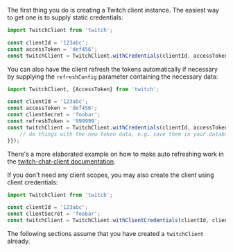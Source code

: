 The first thing you do is creating a Twitch client instance. The easiest way to get one is to supply static credentials:

```typescript
import TwitchClient from 'twitch';

const clientId = '123abc';
const accessToken = 'def456';
const twitchClient = TwitchClient.withCredentials(clientId, accessToken);
```

You can also have the client refresh the tokens automatically if necessary by supplying the `refreshConfig` parameter containing the necessary data:

```typescript
import TwitchClient, {AccessToken} from 'twitch';

const clientId = '123abc';
const accessToken = 'def456';
const clientSecret = 'foobar';
const refreshToken = '999999';
const twitchClient = TwitchClient.withCredentials(clientId, accessToken, undefined, {clientSecret, refreshToken, onRefresh: (token: AccessToken) => {
	// do things with the new token data, e.g. save them in your database
}});
```

There's a more elaborated example on how to make auto refreshing work in the [twitch-chat-client documentation](/twitch-chat-client/docs/examples/basic-bot).

If you don't need any client scopes, you may also create the client using client credentials:

```typescript
import TwitchClient from 'twitch';

const clientId = '123abc';
const clientSecret = 'foobar';
const twitchClient = TwitchClient.withClientCredentials(clientId, clientSecret);
```

The following sections assume that you have created a `twitchClient` already.
